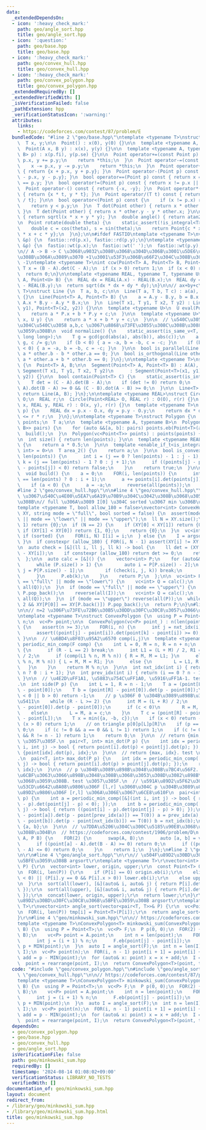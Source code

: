 ```yaml
---
data:
  _extendedDependsOn:
  - icon: ':heavy_check_mark:'
    path: geo/angle_sort.hpp
    title: geo/angle_sort.hpp
  - icon: ':question:'
    path: geo/base.hpp
    title: geo/base.hpp
  - icon: ':heavy_check_mark:'
    path: geo/convex_hull.hpp
    title: geo/convex_hull.hpp
  - icon: ':heavy_check_mark:'
    path: geo/convex_polygon.hpp
    title: geo/convex_polygon.hpp
  _extendedRequiredBy: []
  _extendedVerifiedWith: []
  _isVerificationFailed: false
  _pathExtension: hpp
  _verificationStatusIcon: ':warning:'
  attributes:
    links:
    - https://codeforces.com/contest/87/problem/E
  bundledCode: "#line 2 \"geo/base.hpp\"\ntemplate <typename T>\nstruct Point {\n\
    \  T x, y;\n\n  Point() : x(0), y(0) {}\n\n  template <typename A, typename B>\n\
    \  Point(A x, B y) : x(x), y(y) {}\n\n  template <typename A, typename B>\n  Point(pair<A,\
    \ B> p) : x(p.fi), y(p.se) {}\n\n  Point operator+=(const Point p) {\n    x +=\
    \ p.x, y += p.y;\n    return *this;\n  }\n  Point operator-=(const Point p) {\n\
    \    x -= p.x, y -= p.y;\n    return *this;\n  }\n  Point operator+(Point p) const\
    \ { return {x + p.x, y + p.y}; }\n  Point operator-(Point p) const { return {x\
    \ - p.x, y - p.y}; }\n  bool operator==(Point p) const { return x == p.x && y\
    \ == p.y; }\n  bool operator!=(Point p) const { return x != p.x || y != p.y; }\n\
    \  Point operator-() const { return {-x, -y}; }\n  Point operator*(T t) const\
    \ { return {x * t, y * t}; }\n  Point operator/(T t) const { return {x / t, y\
    \ / t}; }\n\n  bool operator<(Point p) const {\n    if (x != p.x) return x < p.x;\n\
    \    return y < p.y;\n  }\n  T dot(Point other) { return x * other.x + y * other.y;\
    \ }\n  T det(Point other) { return x * other.y - y * other.x; }\n\n  double norm()\
    \ { return sqrtl(x * x + y * y); }\n  double angle() { return atan2(y, x); }\n\
    \n  Point rotate(double theta) {\n    static_assert(!is_integral<T>::value);\n\
    \    double c = cos(theta), s = sin(theta);\n    return Point{c * x - s * y, s\
    \ * x + c * y};\n  }\n};\n\n#ifdef FASTIO\ntemplate <typename T>\nvoid rd(Point<T>\
    \ &p) {\n  fastio::rd(p.x), fastio::rd(p.y);\n}\ntemplate <typename T>\nvoid wt(Point<T>\
    \ &p) {\n  fastio::wt(p.x);\n  fastio::wt(' ');\n  fastio::wt(p.y);\n}\n#endif\n\
    \n// A -> B -> C \u3068\u9032\u3080\u3068\u304D\u306B\u3001\u5DE6\u306B\u66F2\u304C\
    \u308B\u306A\u3089\u3070 +1\u3001\u53F3\u306B\u66F2\u304C\u308B\u306A\u3089\u3070\
    \ -1\ntemplate <typename T>\nint ccw(Point<T> A, Point<T> B, Point<T> C) {\n \
    \ T x = (B - A).det(C - A);\n  if (x > 0) return 1;\n  if (x < 0) return -1;\n\
    \  return 0;\n}\n\ntemplate <typename REAL, typename T, typename U>\nREAL dist(Point<T>\
    \ A, Point<U> B) {\n  REAL dx = REAL(A.x) - REAL(B.x);\n  REAL dy = REAL(A.y)\
    \ - REAL(B.y);\n  return sqrt(dx * dx + dy * dy);\n}\n\n// ax+by+c\ntemplate <typename\
    \ T>\nstruct Line {\n  T a, b, c;\n\n  Line(T a, T b, T c) : a(a), b(b), c(c)\
    \ {}\n  Line(Point<T> A, Point<T> B) {\n    a = A.y - B.y, b = B.x - A.x, c =\
    \ A.x * B.y - A.y * B.x;\n  }\n  Line(T x1, T y1, T x2, T y2) : Line(Point<T>(x1,\
    \ y1), Point<T>(x2, y2)) {}\n\n  template <typename U>\n  U eval(Point<U> P) {\n\
    \    return a * P.x + b * P.y + c;\n  }\n\n  template <typename U>\n  T eval(U\
    \ x, U y) {\n    return a * x + b * y + c;\n  }\n\n  // \u540C\u3058\u76F4\u7DDA\
    \u304C\u540C\u3058 a,b,c \u3067\u8868\u73FE\u3055\u308C\u308B\u3088\u3046\u306B\
    \u3059\u308B\n  void normalize() {\n    static_assert(is_same_v<T, int> || is_same_v<T,\
    \ long long>);\n    T g = gcd(gcd(abs(a), abs(b)), abs(c));\n    a /= g, b /=\
    \ g, c /= g;\n    if (b < 0) { a = -a, b = -b, c = -c; }\n    if (b == 0 && a\
    \ < 0) { a = -a, b = -b, c = -c; }\n  }\n\n  bool is_parallel(Line other) { return\
    \ a * other.b - b * other.a == 0; }\n  bool is_orthogonal(Line other) { return\
    \ a * other.a + b * other.b == 0; }\n};\n\ntemplate <typename T>\nstruct Segment\
    \ {\n  Point<T> A, B;\n\n  Segment(Point<T> A, Point<T> B) : A(A), B(B) {}\n \
    \ Segment(T x1, T y1, T x2, T y2)\n      : Segment(Point<T>(x1, y1), Point<T>(x2,\
    \ y2)) {}\n\n  bool contain(Point<T> C) {\n    static_assert(is_integral<T>::value);\n\
    \    T det = (C - A).det(B - A);\n    if (det != 0) return 0;\n    return (C -\
    \ A).dot(B - A) >= 0 && (C - B).dot(A - B) >= 0;\n  }\n\n  Line<T> to_Line() {\
    \ return Line(A, B); }\n};\n\ntemplate <typename REAL>\nstruct Circle {\n  Point<REAL>\
    \ O;\n  REAL r;\n  Circle(Point<REAL> O, REAL r) : O(O), r(r) {}\n  Circle(REAL\
    \ x, REAL y, REAL r) : O(x, y), r(r) {}\n  template <typename T>\n  bool contain(Point<T>\
    \ p) {\n    REAL dx = p.x - O.x, dy = p.y - O.y;\n    return dx * dx + dy * dy\
    \ <= r * r;\n  }\n};\n\ntemplate <typename T>\nstruct Polygon {\n  vc<Point<T>>\
    \ points;\n  T a;\n\n  template <typename A, typename B>\n  Polygon(vc<pair<A,\
    \ B>> pairs) {\n    for (auto &&[a, b]: pairs) points.eb(Point<T>(a, b));\n  \
    \  build();\n  }\n  Polygon(vc<Point<T>> points) : points(points) { build(); }\n\
    \n  int size() { return len(points); }\n\n  template <typename REAL>\n  REAL area()\
    \ {\n    return a * 0.5;\n  }\n\n  template <enable_if_t<is_integral<T>::value,\
    \ int> = 0>\n  T area_2() {\n    return a;\n  }\n\n  bool is_convex() {\n    FOR(j,\
    \ len(points)) {\n      int i = (j == 0 ? len(points) - 1 : j - 1);\n      int\
    \ k = (j == len(points) - 1 ? 0 : j + 1);\n      if ((points[j] - points[i]).det(points[k]\
    \ - points[j]) < 0) return false;\n    }\n    return true;\n  }\n\nprivate:\n\
    \  void build() {\n    a = 0;\n    FOR(i, len(points)) {\n      int j = (i + 1\
    \ == len(points) ? 0 : i + 1);\n      a += points[i].det(points[j]);\n    }\n\
    \    if (a < 0) {\n      a = -a;\n      reverse(all(points));\n    }\n  }\n};\n\
    #line 2 \"geo/convex_hull.hpp\"\n\n#line 4 \"geo/convex_hull.hpp\"\n\n// allow_180=true\
    \ \u3067\u540C\u4E00\u5EA7\u6A19\u70B9\u304C\u3042\u308B\u3068\u3053\u308F\u308C\
    \u308B\n// full \u306A\u3089 I[0] \u304C sorted \u3067 min \u306B\u306A\u308B\n\
    template <typename T, bool allow_180 = false>\nvector<int> ConvexHull(vector<Point<T>>&\
    \ XY, string mode = \"full\", bool sorted = false) {\n  assert(mode == \"full\"\
    \ || mode == \"lower\" || mode == \"upper\");\n  ll N = XY.size();\n  if (N ==\
    \ 1) return {0};\n  if (N == 2) {\n    if (XY[0] < XY[1]) return {0, 1};\n   \
    \ if (XY[1] < XY[0]) return {1, 0};\n    return {0};\n  }\n  vc<int> I(N);\n \
    \ if (sorted) {\n    FOR(i, N) I[i] = i;\n  } else {\n    I = argsort(XY);\n \
    \ }\n  if constexpr (allow_180) { FOR(i, N - 1) assert(XY[i] != XY[i + 1]); }\n\
    \n  auto check = [&](ll i, ll j, ll k) -> bool {\n    ll det = (XY[j] - XY[i]).det(XY[k]\
    \ - XY[i]);\n    if constexpr (allow_180) return det >= 0;\n    return det > 0;\n\
    \  };\n\n  auto calc = [&]() {\n    vector<int> P;\n    for (auto&& k: I) {\n\
    \      while (P.size() > 1) {\n        auto i = P[P.size() - 2];\n        auto\
    \ j = P[P.size() - 1];\n        if (check(i, j, k)) break;\n        P.pop_back();\n\
    \      }\n      P.eb(k);\n    }\n    return P;\n  };\n\n  vc<int> P;\n  if (mode\
    \ == \"full\" || mode == \"lower\") {\n    vc<int> Q = calc();\n    P.insert(P.end(),\
    \ all(Q));\n  }\n  if (mode == \"full\" || mode == \"upper\") {\n    if (!P.empty())\
    \ P.pop_back();\n    reverse(all(I));\n    vc<int> Q = calc();\n    P.insert(P.end(),\
    \ all(Q));\n  }\n  if (mode == \"upper\") reverse(all(P));\n  while (len(P) >=\
    \ 2 && XY[P[0]] == XY[P.back()]) P.pop_back();\n  return P;\n}\n#line 3 \"geo/convex_polygon.hpp\"\
    \n\n// n=2 \u306F\u73FE\u72B6\u30B5\u30DD\u30FC\u30C8\u3057\u3066\u3044\u306A\u3044\
    \ntemplate <typename T>\nstruct ConvexPolygon {\n  using P = Point<T>;\n  int\
    \ n;\n  vc<P> point;\n\n  ConvexPolygon(vc<P> point_) : n(len(point_)), point(point_)\
    \ {\n    assert(n >= 3);\n    FOR(i, n) {\n      int j = nxt_idx(i), k = nxt_idx(j);\n\
    \      assert((point[j] - point[i]).det(point[k] - point[i]) >= 0);\n    }\n \
    \ }\n\n  // \u6BD4\u8F03\u95A2\u6570 comp(i,j)\n  template <typename F>\n  int\
    \ periodic_min_comp(F comp) {\n    int L = 0, M = n, R = n + n;\n    while (1)\
    \ {\n      if (R - L == 2) break;\n      int L1 = (L + M) / 2, R1 = (M + R + 1)\
    \ / 2;\n      if (comp(L1 % n, M % n)) { R = M, M = L1; }\n      elif (comp(R1\
    \ % n, M % n)) { L = M, M = R1; }\n      else {\n        L = L1, R = R1;\n   \
    \   }\n    }\n    return M % n;\n  }\n\n  int nxt_idx(int i) { return (i + 1 ==\
    \ n ? 0 : i + 1); }\n  int prev_idx(int i) { return (i == 0 ? n - 1 : i - 1);\
    \ }\n\n  // \u4E2D\uFF1A1, \u5883\u754C\uFF1A0, \u5916\uFF1A-1. test \u3057\u305F\
    .\n  int side(P p) {\n    int L = 1, R = n - 1;\n    T a = (point[L] - point[0]).det(p\
    \ - point[0]);\n    T b = (point[R] - point[0]).det(p - point[0]);\n    if (a\
    \ < 0 || b > 0) return -1;\n    // p \u306F 0 \u304B\u3089\u898B\u3066 [L,R] \u65B9\
    \u5411\n    while (R - L >= 2) {\n      int M = (L + R) / 2;\n      T c = (point[M]\
    \ - point[0]).det(p - point[0]);\n      if (c < 0)\n        R = M, b = c;\n  \
    \    else\n        L = M, a = c;\n    }\n    T c = (point[R] - point[L]).det(p\
    \ - point[L]);\n    T x = min({a, -b, c});\n    if (x < 0) return -1;\n    if\
    \ (x > 0) return 1;\n    // on triangle p[0]p[L]p[R]\n    if (p == point[0]) return\
    \ 0;\n    if (c != 0 && a == 0 && L != 1) return 1;\n    if (c != 0 && b == 0\
    \ && R != n - 1) return 1;\n    return 0;\n  }\n\n  // return {min, idx}. test\
    \ \u3057\u305F.\n  pair<T, int> min_dot(P p) {\n    int idx = periodic_min_comp([&](int\
    \ i, int j) -> bool { return point[i].dot(p) < point[j].dot(p); });\n    return\
    \ {point[idx].dot(p), idx};\n  }\n\n  // return {max, idx}. test \u3057\u305F\
    .\n  pair<T, int> max_dot(P p) {\n    int idx = periodic_min_comp([&](int i, int\
    \ j) -> bool { return point[i].dot(p) > point[j].dot(p); });\n    return {point[idx].dot(p),\
    \ idx};\n  }\n\n  // p \u304B\u3089\u898B\u3048\u308B\u7BC4\u56F2. p \u8FBA\u306B\
    \u6CBF\u3063\u3066\u898B\u3048\u308B\u3068\u3053\u308D\u3082\u898B\u3048\u308B\
    \u3068\u3059\u308B. test \u3057\u305F.\n  // \u591A\u89D2\u5F62\u304B\u3089\u306E\
    \u53CD\u6642\u8A08\u9806\u306F [l,r] \u3060\u304C p \u304B\u3089\u898B\u305F\u504F\
    \u89D2\u9806\u306F [r,l] \u306A\u306E\u3067\u6CE8\u610F\n  pair<int, int> visible_range(P\
    \ p) {\n    int a = periodic_min_comp([&](int i, int j) -> bool { return ((point[i]\
    \ - p).det(point[j] - p) < 0); });\n    int b = periodic_min_comp([&](int i, int\
    \ j) -> bool { return ((point[i] - p).det(point[j] - p) > 0); });\n    if ((p\
    \ - point[a]).det(p - point[prev_idx(a)]) == T(0)) a = prev_idx(a);\n    if ((p\
    \ - point[b]).det(p - point[nxt_idx(b)]) == T(0)) b = nxt_idx(b);\n    return\
    \ {a, b};\n  }\n\n  // \u7DDA\u5206\u304C\u300C\u5185\u90E8\u3068\u300D\u4EA4\u308F\
    \u308B\u304B\n  // https://codeforces.com/contest/1906/problem/D\n  bool check_cross(P\
    \ A, P B) {\n    FOR(2) {\n      swap(A, B);\n      auto [a, b] = visible_range(A);\n\
    \      if ((point[a] - A).det(B - A) >= 0) return 0;\n      if ((point[b] - A).det(B\
    \ - A) <= 0) return 0;\n    }\n    return 1;\n  }\n};\n#line 2 \"geo/angle_sort.hpp\"\
    \n\r\n#line 4 \"geo/angle_sort.hpp\"\n\r\n// \u504F\u89D2\u30BD\u30FC\u30C8\u306B\
    \u5BFE\u3059\u308B argsort\r\ntemplate <typename T>\r\nvector<int> angle_sort(vector<Point<T>>&\
    \ P) {\r\n  vector<int> lower, origin, upper;\r\n  const Point<T> O = {0, 0};\r\
    \n  FOR(i, len(P)) {\r\n    if (P[i] == O) origin.eb(i);\r\n    elif ((P[i].y\
    \ < 0) || (P[i].y == 0 && P[i].x > 0)) lower.eb(i);\r\n    else upper.eb(i);\r\
    \n  }\r\n  sort(all(lower), [&](auto& i, auto& j) { return P[i].det(P[j]) > 0;\
    \ });\r\n  sort(all(upper), [&](auto& i, auto& j) { return P[i].det(P[j]) > 0;\
    \ });\r\n  concat(lower, origin, upper);\r\n  return lower;\r\n}\r\n\r\n// \u504F\
    \u89D2\u30BD\u30FC\u30C8\u306B\u5BFE\u3059\u308B argsort\r\ntemplate <typename\
    \ T>\r\nvector<int> angle_sort(vector<pair<T, T>>& P) {\r\n  vc<Point<T>> tmp(len(P));\r\
    \n  FOR(i, len(P)) tmp[i] = Point<T>(P[i]);\r\n  return angle_sort<T>(tmp);\r\n\
    }\r\n#line 4 \"geo/minkowski_sum.hpp\"\n\n// https://codeforces.com/contest/87/problem/E\n\
    template <typename T>\nConvexPolygon<T> minkowski_sum(ConvexPolygon<T> A, ConvexPolygon<T>\
    \ B) {\n  using P = Point<T>;\n  vc<P> F;\n  P p(0, 0);\n  FOR(2) {\n    swap(A,\
    \ B);\n    vc<P> point = A.point;\n    int n = len(point);\n    FOR(i, n) {\n\
    \      int j = (i + 1) % n;\n      F.eb(point[j] - point[i]);\n    }\n    p =\
    \ p + MIN(point);\n  }\n  auto I = angle_sort(F);\n  int n = len(I);\n  F = rearrange(F,\
    \ I);\n  vc<P> point(n);\n  FOR(i, n - 1) point[i + 1] = point[i] + F[i];\n  P\
    \ add = p - MIN(point);\n  for (auto& x: point) x = x + add;\n  I = ConvexHull(point);\n\
    \  point = rearrange(point, I);\n  return ConvexPolygon<T>(point, true);\n}\n"
  code: "#include \"geo/convex_polygon.hpp\"\n#include \"geo/angle_sort.hpp\"\n#include\
    \ \"geo/convex_hull.hpp\"\n\n// https://codeforces.com/contest/87/problem/E\n\
    template <typename T>\nConvexPolygon<T> minkowski_sum(ConvexPolygon<T> A, ConvexPolygon<T>\
    \ B) {\n  using P = Point<T>;\n  vc<P> F;\n  P p(0, 0);\n  FOR(2) {\n    swap(A,\
    \ B);\n    vc<P> point = A.point;\n    int n = len(point);\n    FOR(i, n) {\n\
    \      int j = (i + 1) % n;\n      F.eb(point[j] - point[i]);\n    }\n    p =\
    \ p + MIN(point);\n  }\n  auto I = angle_sort(F);\n  int n = len(I);\n  F = rearrange(F,\
    \ I);\n  vc<P> point(n);\n  FOR(i, n - 1) point[i + 1] = point[i] + F[i];\n  P\
    \ add = p - MIN(point);\n  for (auto& x: point) x = x + add;\n  I = ConvexHull(point);\n\
    \  point = rearrange(point, I);\n  return ConvexPolygon<T>(point, true);\n}\n"
  dependsOn:
  - geo/convex_polygon.hpp
  - geo/base.hpp
  - geo/convex_hull.hpp
  - geo/angle_sort.hpp
  isVerificationFile: false
  path: geo/minkowski_sum.hpp
  requiredBy: []
  timestamp: '2024-08-14 01:08:02+09:00'
  verificationStatus: LIBRARY_NO_TESTS
  verifiedWith: []
documentation_of: geo/minkowski_sum.hpp
layout: document
redirect_from:
- /library/geo/minkowski_sum.hpp
- /library/geo/minkowski_sum.hpp.html
title: geo/minkowski_sum.hpp
---
```

